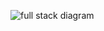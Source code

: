 

![full stack diagram](https://github.com/bluecube246/df_cash_gold_exchange_app/assets/35375203/dc154304-9d08-4de5-8fbc-41f3b50e1150)
